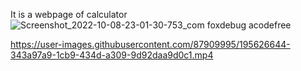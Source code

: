 It is a webpage of calculator ![Screenshot_2022-10-08-23-01-30-753_com foxdebug acodefree](https://user-images.githubusercontent.com/87909995/195626571-3794f11a-6066-463e-9d7d-857481de1cad.jpg)


https://user-images.githubusercontent.com/87909995/195626644-343a97a9-1cb9-434d-a309-9d92daa9d0c1.mp4

